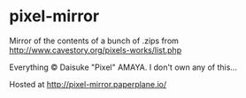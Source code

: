 # pixel-mirror
Mirror of the contents of a bunch of .zips from http://www.cavestory.org/pixels-works/list.php


Everything © Daisuke "Pixel" AMAYA. I don't own any of this...

Hosted at http://pixel-mirror.paperplane.io/
